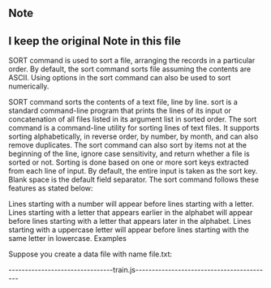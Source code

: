 ## Note
## I keep the original Note in this file

SORT command is used to sort a file, arranging the records in a particular order. By default, the sort command sorts file assuming the contents are ASCII. Using options in the sort command can also be used to sort numerically. 

SORT command sorts the contents of a text file, line by line.
sort is a standard command-line program that prints the lines of its input or concatenation of all files listed in its argument list in sorted order.
The sort command is a command-line utility for sorting lines of text files. It supports sorting alphabetically, in reverse order, by number, by month, and can also remove duplicates.
The sort command can also sort by items not at the beginning of the line, ignore case sensitivity, and return whether a file is sorted or not. Sorting is done based on one or more sort keys extracted from each line of input.
By default, the entire input is taken as the sort key. Blank space is the default field separator.
The sort command follows these features as stated below:  

Lines starting with a number will appear before lines starting with a letter.
Lines starting with a letter that appears earlier in the alphabet will appear before lines starting with a letter that appears later in the alphabet.
Lines starting with a uppercase letter will appear before lines starting with the same letter in lowercase.
Examples

Suppose you create a data file with name file.txt: 



--------------------------------train.js------------------------------------------
